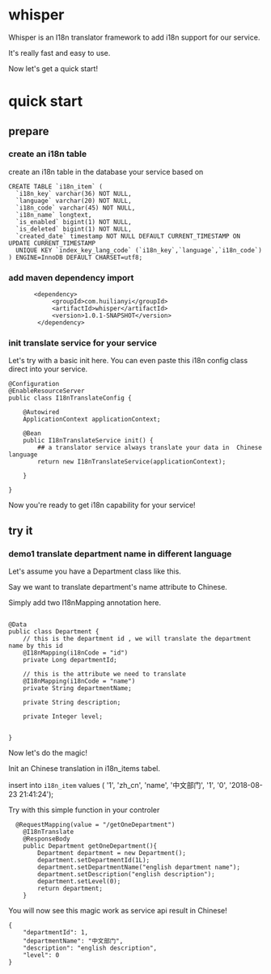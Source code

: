 # whisper
Whisper is an I18n translator framework to add i18n support for our service.

It's really fast and easy to use.

Now let's get a quick start!

# quick start
## prepare
### create an i18n table
create an i18n table in the database your service based on

```
CREATE TABLE `i18n_item` (
  `i18n_key` varchar(36) NOT NULL,
  `language` varchar(20) NOT NULL,
  `i18n_code` varchar(45) NOT NULL,
  `i18n_name` longtext,
  `is_enabled` bigint(1) NOT NULL,
  `is_deleted` bigint(1) NOT NULL,
  `created_date` timestamp NOT NULL DEFAULT CURRENT_TIMESTAMP ON UPDATE CURRENT_TIMESTAMP
  UNIQUE KEY `index_key_lang_code` (`i18n_key`,`language`,`i18n_code`)
) ENGINE=InnoDB DEFAULT CHARSET=utf8;

```
### add maven dependency import
```
       <dependency>
            <groupId>com.huilianyi</groupId>
            <artifactId>whisper</artifactId>
            <version>1.0.1-SNAPSHOT</version>
        </dependency>
```

### init translate service for your service
Let's try with a basic init here. You can even paste this i18n config class direct into your service.
```
@Configuration
@EnableResourceServer
public class I18nTranslateConfig {

    @Autowired
    ApplicationContext applicationContext;

    @Bean
    public I18nTranslateService init() {
        ## a translator service always translate your data in  Chinese language
        return new I18nTranslateService(applicationContext);

    }

}
```

Now you're ready to get i18n capability for your service!


## try it
### demo1 translate department name in different language
Let's assume you have a Department class like this.

Say we want to translate department's name attribute to Chinese.

Simply add two I18nMapping annotation here.

```

@Data
public class Department {
    // this is the department id , we will translate the department name by this id
    @I18nMapping(i18nCode = "id")
    private Long departmentId;
    
    // this is the attribute we need to translate
    @I18nMapping(i18nCode = "name")
    private String departmentName;

    private String description;
    
    private Integer level;
    
    
}

```

Now let's do the magic!

Init an Chinese translation in i18n_items tabel.

insert into `i18n_item`  values ( '1', 'zh_cn', 'name', '中文部门', '1', '0', '2018-08-23 21:41:24');



Try with this simple function in your controler
```
  @RequestMapping(value = "/getOneDepartment")
    @I18nTranslate
    @ResponseBody
    public Department getOneDepartment(){
        Department department = new Department();
        department.setDepartmentId(1L);
        department.setDepartmentName("english department name");
        department.setDescription("english description");
        department.setLevel(0);
        return department;
    }
```


You will now see this magic work as service api result in Chinese!
```
{
    "departmentId": 1,
    "departmentName": "中文部门",
    "description": "english description",
    "level": 0
}
```

